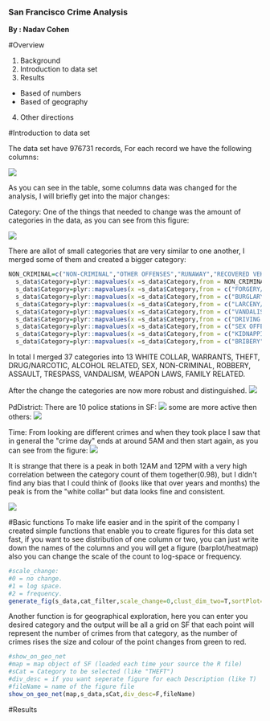 ### San Francisco Crime Analysis

**By : Nadav Cohen**


#Overview
1. Background
2. Introduction to data set
3. Results 
  * Based of numbers
  * Based of geography
4. Other directions

#Introduction to data set

The data set have 976731 records,
For each record we have the following columns:

![](/fig/data_set_into.jpg)

As you can see in the table, some columns data was changed for the analysis, I will briefly get into the major changes:

Category:
One of the things that needed to change was the amount of categories in the data, as you can see from this figure:

![](/fig/CatOld.png)

There are allot of small categories that are very similar to one another, I merged some of them and created a bigger category:

```R
NON_CRIMINAL=c("NON-CRIMINAL","OTHER OFFENSES","RUNAWAY","RECOVERED VEHICLE","MISSING PERSON","SUICIDE","PORNOGRAPHY/OBSCENE MAT","SUSPICIOUS OCC","LOITERING")
  s_data$Category=plyr::mapvalues(x =s_data$Category,from = NON_CRIMINAL,to = rep("NON-CRIMINAL",length(NON_CRIMINAL)) )
  s_data$Category=plyr::mapvalues(x =s_data$Category,from = c("FORGERY/COUNTERFEITING", "FRAUD", "BAD CHECKS"),to=rep("FRAUD",3))
  s_data$Category=plyr::mapvalues(x =s_data$Category,from = c("BURGLARY", "ROBBERY", "STOLEN PROPERTY", "EXTORTION"),to=rep("ROBBERY",4))
  s_data$Category=plyr::mapvalues(x =s_data$Category,from = c("LARCENY/THEFT", "VEHICLE THEFT", "EMBEZZLEMENT"), to= rep("THEFT",3))
  s_data$Category=plyr::mapvalues(x =s_data$Category,from = c("VANDALISM", "ARSON"), to = rep("VANDALISM",2))
  s_data$Category=plyr::mapvalues(x =s_data$Category,from = c("DRIVING UNDER THE INFLUENCE", "DRUNKENNESS", "LIQUOR LAWS","DISORDERLY CONDUCT") , to = rep("ALCOHOL RELATED",4))
  s_data$Category=plyr::mapvalues(x =s_data$Category,from = c("SEX OFFENSES, FORCIBLE", "PROSTITUTION", "SEX OFFENSES, NON FORCIBLE" ), to = rep("SEX",3))
  s_data$Category=plyr::mapvalues(x =s_data$Category,from = c("KIDNAPPING","FAMILY OFFENSES") , to =  rep("FAMILY RELATED",2))
  s_data$Category=plyr::mapvalues(x =s_data$Category,from = c("BRIBERY","FRAUD","GAMBLING"), to = rep("WHITE COLLAR",3))
```
In total I merged 37 categories into 13
WHITE COLLAR, WARRANTS, THEFT, DRUG/NARCOTIC, ALCOHOL RELATED, SEX, NON-CRIMINAL, ROBBERY, ASSAULT, TRESPASS, VANDALISM, WEAPON LAWS, FAMILY RELATED.

After the change the categories are now more robust and distinguished.
![](/fig/Cat.png)

PdDistrict:
There are 10 police stations in SF:
![](/fig/policeOnMap.png)
some are more active then others:
![](/fig/PdDistrict.png)


Time: From looking are different crimes and when they took place I saw that in general the "crime day" ends at around 5AM and then start again, as you can see from the figure:
![](/fig/Time.png)

It is strange that there is a peak in both 12AM and 12PM with a very high correlation between the category count of them together(0.98),
but I didn't find any bias that I could think of (looks like that over years and months) the peak is from the "white collar" but data looks fine and consistent.

![](fig/Cat-TimeFreq.png)

#Basic functions
To make life easier and in the spirit of the company I created simple functions that enable you to create figures for this data set fast,
if you want to see distribution of one column or two, you can just write down the names of the columns and you will get a figure (barplot/heatmap) also you can change the scale of the count to log-space or frequency.
```R
#scale_change:
#0 = no change.
#1 = log space.
#2 = frequency.
generate_fig(s_data,cat_filter,scale_change=0,clust_dim_two=T,sortPlot=F,file_name=NULL)
```
Another function is for geographical exploration, here you can enter you desired category and the output will be all a grid on SF that each point will represent the number of crimes from that category, as the number of crimes rises the size and colour of the point changes from green to red.
```R
#show_on_geo_net
#map = map object of SF (loaded each time your source the R file)
#sCat = Category to be selected (like "THEFT")
#div_desc = if you want seperate figure for each Description (like T)
#fileName = name of the figure file
show_on_geo_net(map,s_data,sCat,div_desc=F,fileName)
```

#Results


